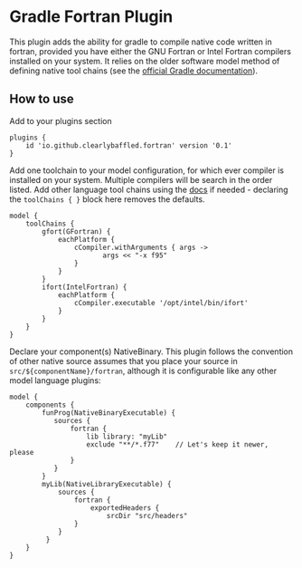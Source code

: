 # Gradle Fortran Plugin

This plugin adds the ability for gradle to compile native code written in fortran, provided you have either the GNU Fortran or Intel Fortran compilers installed on your system.  It relies on the older software model method of defining native tool chains (see the [official Gradle documentation](https://docs.gradle.org/current/userguide/native_software.html)).

## How to use

Add to your plugins section

```
plugins {
    id 'io.github.clearlybaffled.fortran' version '0.1'
}

```

Add one toolchain to your model configuration, for which ever compiler is installed on your system. Multiple compilers will be search in the order listed. Add other language tool chains using the [docs](https://docs.gradle.org/current/userguide/native_software.html) if needed - declaring the `toolChains { }` block here removes the defaults.

```
model {
    toolChains {
        gfort(GFortran) {
            eachPlatform {
                cCompiler.withArguments { args ->
                	   args << "-x f95"
                }
            }
        }
        ifort(IntelFortran) {
            eachPlatform {
                cCompiler.executable '/opt/intel/bin/ifort'
            }
        }
    }
}
```

Declare your component(s) NativeBinary.  This plugin follows the convention of other native source assumes that you place your source in `src/${componentName}/fortran`, although it is configurable like any other model language plugins:

```
model {
    components {
        funProg(NativeBinaryExecutable) {
           sources {
               fortran {
                   lib library: "myLib"
                   exclude "**/*.f77"    // Let's keep it newer, please
               }
           }        
        }
        myLib(NativeLibraryExecutable) {
            sources {
                fortran {
                    exportedHeaders {
                        srcDir "src/headers"
                }
            }
         }
    }
}
```

